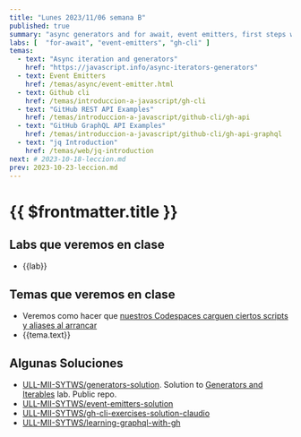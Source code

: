 ```yaml
---
title: "Lunes 2023/11/06 semana B"
published: true
summary: "async generators and for await, event emitters, first steps with gh cli"
labs: [  "for-await", "event-emitters", "gh-cli" ]
temas: 
  - text: "Async iteration and generators"
    href: "https://javascript.info/async-iterators-generators"
  - text: Event Emitters
    href: /temas/async/event-emitter.html
  - text: Github cli
    href: /temas/introduccion-a-javascript/gh-cli
  - text: "GitHub REST API Examples"
    href: /temas/introduccion-a-javascript/github-cli/gh-api 
  - text: "GitHub GraphQL API Examples"
    href: /temas/introduccion-a-javascript/github-cli/gh-api-graphql 
  - text: "jq Introduction"
    href: /temas/web/jq-introduction
next: # 2023-10-18-leccion.md
prev: 2023-10-23-leccion.md 
---
```


# {{ $frontmatter.title }}

## Labs que veremos en clase

<ul>
    <li  v-for="(lab, index) in $frontmatter.labs" :key="index">
    <a :href="'/practicas/'+lab">{{lab}}</a>
    </li>
</ul>

## Temas que veremos en clase


<ul>
    <li> Veremos como hacer que <a href="/temas/introduccion-a-javascript/codespaces.html#personalizing-your-codespace" >nuestros  Codespaces carguen ciertos scripts y aliases al arrancar</a></li>
    <li  v-for="(tema, index) in $frontmatter.temas" :key="index">
    <a :href="tema.href" target="_blank">{{tema.text}}</a>
    </li>
</ul>

## Algunas Soluciones

* [ULL-MII-SYTWS/generators-solution](https://github.com/ULL-MII-SYTWS/generators-solution). Solution to [Generators and Iterables](https://ull-mii-sytws.github.io/practicas/generators.html) lab. Public repo.
* [ULL-MII-SYTWS/event-emitters-solution](https://github.com/ULL-MII-SYTWS/event-emitters-solution)
* [ULL-MII-SYTWS/gh-cli-exercises-solution-claudio](https://github.com/ULL-MII-SYTWS/gh-cli-exercises-solution-claudio)
* [ULL-MII-SYTWS/learning-graphql-with-gh](https://github.com/ULL-MII-SYTWS/learning-graphql-with-gh)

